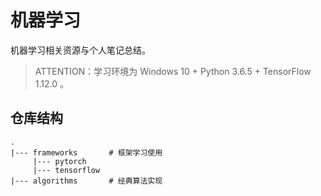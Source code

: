 # 机器学习

机器学习相关资源与个人笔记总结。

> ATTENTION：学习环境为 Windows 10 + Python 3.6.5 + TensorFlow 1.12.0 。

## 仓库结构

```
.
|--- frameworks       # 框架学习使用
     |--- pytorch
     |--- tensorflow
|--- algorithms       # 经典算法实现
```

